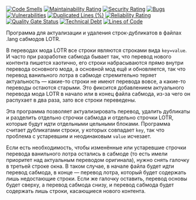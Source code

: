 [![Code Smells][code_smells_badge]][code_smells_link]
[![Maintainability Rating][maintainability_rating_badge]][maintainability_rating_link]
[![Security Rating][security_rating_badge]][security_rating_link]
[![Bugs][bugs_badge]][bugs_link]
[![Vulnerabilities][vulnerabilities_badge]][vulnerabilities_link]
[![Duplicated Lines (%)][duplicated_lines_density_badge]][duplicated_lines_density_link]
[![Reliability Rating][reliability_rating_badge]][reliability_rating_link]
[![Quality Gate Status][quality_gate_status_badge]][quality_gate_status_link]
[![Technical Debt][technical_debt_badge]][technical_debt_link]
[![Lines of Code][lines_of_code_badge]][lines_of_code_link]

Программа для актуализации и удаления строк-дубликатов в файлах .lang сабмодов LOTR.

В переводах мода LOTR все строки являются строками вида `key=value`. И часто при разработке сабмода бывает так, что
перевод нового контента пишется хаотично, его строки набрасываются прямо внутри перевода основного мода, а основной мод
ещё и обновляется, так что перевод ванильного лотра в сабмоде стремительно теряет актуальность — какие-то строки не
имеют перевода вовсе, а какие-то переводы остаются старыми. Это фиксится добавлением актуального перевода мода LOTR в
начало или в конец файла сабмода, из-за чего он распухает в два раза, зато все строки переведены.

Эта программа позволяет актуализировать перевод, удалить дубликаты и разделить отдельно строчки сабмода и отдельно
строчки LOTR, которые будут идти отдельными цельными блоками. Программа считает дубликатами строки, у которых совпадает
`key`, так что проблема с устаревшим и неодинаковым `value` исчезает.

Если есть необходимость, чтобы изменённые или устаревшие строчки перевода ванильного лотра остались в сабмоде (то есть
имели приоритет над актуальным переводом оригинала), нужно снять галочку в третьей строке окна. В таком
случае, в начале файла будет идти перевод сабмода, в конце — перевод лотра, который будет содержать лишь недостающие
строки. Если же галочку оставить, перевод основы будет сверху, а перевод сабмода снизу, и перевод сабмода будет
содержать лишь строки, касающиеся нового контента.

<!----------------------------------------------------------------------------->

[code_smells_badge]: https://sonarcloud.io/api/project_badges/measure?project=Hummel009_LOTR-Lang-Finalizer&metric=code_smells

[code_smells_link]: https://sonarcloud.io/summary/overall?id=Hummel009_LOTR-Lang-Finalizer

[maintainability_rating_badge]: https://sonarcloud.io/api/project_badges/measure?project=Hummel009_LOTR-Lang-Finalizer&metric=sqale_rating

[maintainability_rating_link]: https://sonarcloud.io/summary/overall?id=Hummel009_LOTR-Lang-Finalizer

[security_rating_badge]: https://sonarcloud.io/api/project_badges/measure?project=Hummel009_LOTR-Lang-Finalizer&metric=security_rating

[security_rating_link]: https://sonarcloud.io/summary/overall?id=Hummel009_LOTR-Lang-Finalizer

[bugs_badge]: https://sonarcloud.io/api/project_badges/measure?project=Hummel009_LOTR-Lang-Finalizer&metric=bugs

[bugs_link]: https://sonarcloud.io/summary/overall?id=Hummel009_LOTR-Lang-Finalizer

[vulnerabilities_badge]: https://sonarcloud.io/api/project_badges/measure?project=Hummel009_LOTR-Lang-Finalizer&metric=vulnerabilities

[vulnerabilities_link]: https://sonarcloud.io/summary/overall?id=Hummel009_LOTR-Lang-Finalizer

[duplicated_lines_density_badge]: https://sonarcloud.io/api/project_badges/measure?project=Hummel009_LOTR-Lang-Finalizer&metric=duplicated_lines_density

[duplicated_lines_density_link]: https://sonarcloud.io/summary/overall?id=Hummel009_LOTR-Lang-Finalizer

[reliability_rating_badge]: https://sonarcloud.io/api/project_badges/measure?project=Hummel009_LOTR-Lang-Finalizer&metric=reliability_rating

[reliability_rating_link]: https://sonarcloud.io/summary/overall?id=Hummel009_LOTR-Lang-Finalizer

[quality_gate_status_badge]: https://sonarcloud.io/api/project_badges/measure?project=Hummel009_LOTR-Lang-Finalizer&metric=alert_status

[quality_gate_status_link]: https://sonarcloud.io/summary/overall?id=Hummel009_LOTR-Lang-Finalizer

[technical_debt_badge]: https://sonarcloud.io/api/project_badges/measure?project=Hummel009_LOTR-Lang-Finalizer&metric=sqale_index

[technical_debt_link]: https://sonarcloud.io/summary/overall?id=Hummel009_LOTR-Lang-Finalizer

[lines_of_code_badge]: https://sonarcloud.io/api/project_badges/measure?project=Hummel009_LOTR-Lang-Finalizer&metric=ncloc

[lines_of_code_link]: https://sonarcloud.io/summary/overall?id=Hummel009_LOTR-Lang-Finalizer
